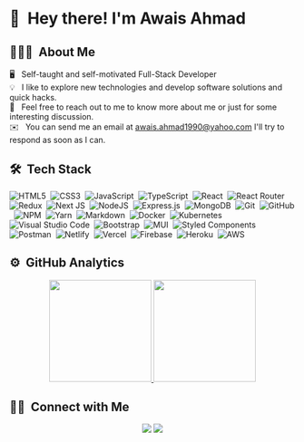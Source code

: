 # 👋 &nbsp;Hey there! I'm Awais Ahmad 

## 👨🏻‍💻 &nbsp;About Me

🖥 &nbsp; Self-taught and self-motivated Full-Stack Developer\
💡 &nbsp; I like to explore new technologies and develop software solutions and quick hacks.\
💬 &nbsp; Feel free to reach out to me to know more about me or just for some interesting discussion.\
✉️ &nbsp; You can send me an email at awais.ahmad1990@yahoo.com I'll try to respond as soon as I can.

## 🛠 &nbsp;Tech Stack

![HTML5](https://img.shields.io/badge/html5-%23E34F26.svg?style=flat&logo=html5&logoColor=white)&nbsp;
![CSS3](https://img.shields.io/badge/css3-%231572B6.svg?style=flat&logo=css3&logoColor=white)&nbsp;
![JavaScript](https://img.shields.io/badge/javascript-%23323330.svg?flat&logo=javascript&logoColor=%23F7DF1E)&nbsp;
![TypeScript](https://img.shields.io/badge/typescript-%23007ACC.svg?style=flat&logo=typescript&logoColor=white)&nbsp;
![React](https://img.shields.io/badge/react-%2320232a.svg?style=flat&logo=react&logoColor=%2361DAFB)&nbsp;
![React Router](https://img.shields.io/badge/React_Router-CA4245?style=style=flat&logo=react-router&logoColor=white)&nbsp;
![Redux](https://img.shields.io/badge/redux-%23593d88.svg?style=style=flat&logo=redux&logoColor=white)&nbsp;
![Next JS](https://img.shields.io/badge/Next-black?style=style=flat&logo=next.js&logoColor=white)&nbsp;
![NodeJS](https://img.shields.io/badge/node.js-6DA55F?style=style=flat&logo=node.js&logoColor=white)&nbsp;
![Express.js](https://img.shields.io/badge/express.js-%23404d59.svg?style=flat&logo=express&logoColor=%2361DAFB)&nbsp;
![MongoDB](https://img.shields.io/badge/MongoDB-%234ea94b.svg?style=flat&logo=mongodb&logoColor=white)&nbsp;
![Git](https://img.shields.io/badge/git-%23F05033.svg?style=flat&logo=git&logoColor=white)&nbsp;
![GitHub](https://img.shields.io/badge/github-%23121011.svg?style=flat&logo=github&logoColor=white)&nbsp;
![NPM](https://img.shields.io/badge/NPM-%23000000.svg?style=flat&logo=npm&logoColor=white)&nbsp;
![Yarn](https://img.shields.io/badge/yarn-%232C8EBB.svg?style=flat&logo=yarn&logoColor=white)&nbsp;
![Markdown](https://img.shields.io/badge/markdown-%23000000.svg?style=flat&logo=markdown&logoColor=white)&nbsp;
![Docker](https://img.shields.io/badge/docker-%230db7ed.svg?style=flat&logo=docker&logoColor=white)&nbsp;
![Kubernetes](https://img.shields.io/badge/kubernetes-%23326ce5.svg?style=flat&logo=kubernetes&logoColor=white)&nbsp;
![Visual Studio Code](https://img.shields.io/badge/Visual%20Studio%20Code-0078d7.svg?style=flat&logo=visual-studio-code&logoColor=white)&nbsp;
![Bootstrap](https://img.shields.io/badge/bootstrap-%23563D7C.svg?style=style=flat&logo=bootstrap&logoColor=white)&nbsp;
![MUI](https://img.shields.io/badge/MUI-%230081CB.svg?style=flat&logo=mui&logoColor=white)&nbsp;
![Styled Components](https://img.shields.io/badge/styled--components-DB7093?style=flat&logo=styled-components&logoColor=white)&nbsp;
![Postman](https://img.shields.io/badge/Postman-FF6C37?style=flat&logo=postman&logoColor=white)&nbsp;
![Netlify](https://img.shields.io/badge/netlify-%23000000.svg?style=flat&logo=netlify&logoColor=#00C7B7)&nbsp;
![Vercel](https://img.shields.io/badge/vercel-%23000000.svg?style=flat&logo=vercel&logoColor=white)&nbsp;
![Firebase](https://img.shields.io/badge/firebase-%23039BE5.svg?style=flat&logo=firebase)&nbsp;
![Heroku](https://img.shields.io/badge/heroku-%23430098.svg?style=flat&logo=heroku&logoColor=white)&nbsp;
![AWS](https://img.shields.io/badge/AWS-%23FF9900.svg?style=flat&logo=amazon-aws&logoColor=white)&nbsp;


## ⚙️ &nbsp;GitHub Analytics

<p align="center">
<a href="https://github.com/imawaisahmad">
  <img height="180em" src="https://github-readme-stats-eight-theta.vercel.app/api?username=imawaisahmad&show_icons=true&theme=algolia&include_all_commits=true&count_private=true"/>
  <img height="180em" src="https://github-readme-stats-eight-theta.vercel.app/api/top-langs/?username=imawaisahmad&layout=compact&langs_count=8&theme=algolia"/>
</a>
</p>

## 🤝🏻 &nbsp;Connect with Me

<p align="center">
<a href="https://linkedin.com/in/imawaisahmad"><img src="https://img.shields.io/badge/-imawaisahmad-0077B5?style=flat&logo=Linkedin&logoColor=white"/></a>
<a href="mailto:awais.ahmad1990@yahoo.com"><img src="https://img.shields.io/badge/awais.ahmad1990@yahoo.com-6001D2?style=flat&logo=Yahoo!&logoColor=white"/></a>
